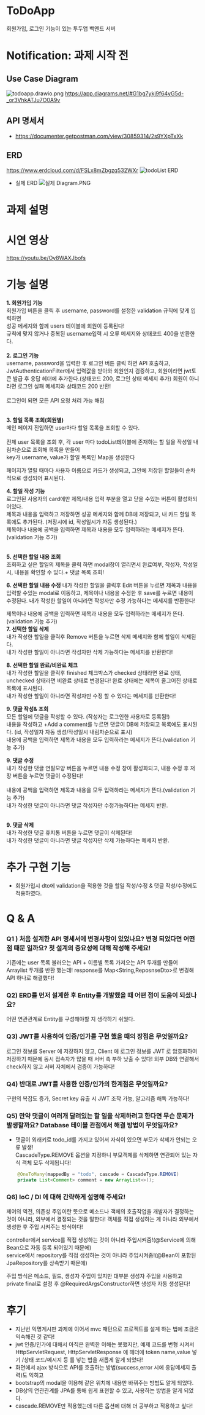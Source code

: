 # ToDoApp
회원가입, 로그인 기능이 있는 투두앱 백엔드 서버

# **Notification: 과제 시작 전**

## Use Case Diagram
![todoapp.drawio.png](..%2F..%2F..%2Ftodoapp.drawio.png)
    https://app.diagrams.net/#G1bg7ykj9f64yG5d-_or3VhkATJu7O0A9v
## API 명세서
- https://documenter.getpostman.com/view/30859314/2s9YXpTxXk
    
## ERD
  https://www.erdcloud.com/d/FSLx8mZbgzq532WXr 
![todoList ERD](https://github.com/leeminju/ToDoApp/assets/19209147/c9ff681b-e6fe-4967-b849-8ea14a4944cd)
- 실제 ERD
![실제 Diagram.PNG](..%2F..%2F..%2F%EC%8B%A4%EC%A0%9C%20Diagram.PNG)

# 과제 설명
# 시연 영상

https://youtu.be/Oy8WAXJbofs

# 기능 설명
**1. 회원가입 기능**<br>
회원가입 버튼을 클릭 후 username, password를 설정한 validation 규칙에 맞게 입력하면 <br>
성공 메세지와 함께 users 테이블에 회원이 등록된다!<br>
규칙에 맞지 않거나 중복된 username입력 시 오류 메세지와 상태코드 400을 반환한다. <br>
<br>
**2. 로그인 기능**<br>
username, password을 입력한 후 로그인 버튼 클릭 하면 API 호출하고,<br> 
JwtAuthenticationFilter에서 입력값을 받아와 회원인지 검증하고,
회원이라면 jwt토큰 발급 후 응답 헤더에 추가한다.(상태코드 200, 로그인 상태 메세지 추가)
회원이 아니라면 로그인 실패 메세지와 상태코드 200 반환!<br><br>
로그인이 되면 모든 API 요청 처리 가능 해짐<br><br>
 
**3. 할일 목록 조회(회원별)**<br>
메인 페이지 진입하면 user마다 할일 목록을 조회할 수 있다.<br><br>
전체 user 목록을 조회 후, 각 user 마다 todoList테이블에 존재하는 할 일을 작성일 내림차순으로 조회해 목록을 만들어<br>
key가 username, value가 할일 목록인 Map을 생성한다<br> 

페이지가 열릴 때마다 사용자 이름으로 카드가 생성되고, 그안에 저장된 할일들이 순차적으로 생성되어 표시된다.

**4. 할일 작성 기능**<br>
로그인된 사용자의 card에만 제목/내용 입력 부분을 열고 닫을 수있는 버튼이 활성화되어있다.<br>
제목과 내용을 입력하고 저장하면 성공 메세지와 함께 DB에 저장되고, 내 카드 할일 목록에도 추가된다.
(저장시에 id, 작성일시가 자동 생성된다.)<br>
제목이나 내용에 공백을 입력하면 제목과 내용을 모두 입력하라는 메세지가 뜬다.(validation 기능 추가)


<br>**5. 선택한 할일 내용 조회**
<br>조회하고 싶은 할일의 제목을 클릭 하면 modal창이 열리면서 완료여부, 작성자, 작성일시, 내용을 확인할 수 있다.+ 댓글 목록 조회!

**6. 선택한 할일 내용 수정**
내가 작성한 할일을 클릭후 Edit 버튼을 누르면 제목과 내용을 입력할 수있는 modal로 이동하고, 제목이나 내용을 수정한 후 save를 누르면 내용이 수정된다.
내가 작성한 할일이 아니라면 작성자만 수정 가능하다는 메세지를 반환한다!<br>

제목이나 내용에 공백을 입력하면 제목과 내용을 모두 입력하라는 메세지가 뜬다.(validation 기능 추가)
<br>**7. 선택한 할일 삭제**<br>
내가 작성한 할일을 클릭후 Remove 버튼을 누르면 삭제 메세지와 함께 할일이 삭제된다.
<br>내가 작성한 할일이 아니라면 작성자만 삭제 가능하다는 메세지를 반환한다!
 
**8. 선택한 할일 완료/비완료 체크**<br>
내가 작성한 할일을 클릭후 finished 체크박스가 checked 상태라면 완료 상태,<br>
unchecked 상태라면 비완료 상태로 변경된다!
완료 상태에는 제목이 줄그어진 상태로 목록에 표시된다.
<br>내가 작성한 할일이 아니라면 작성자만 수정 할 수 있다는 메세지를 반환한다!

**9. 댓글 작성& 조회**<br>
모든 할일에 댓글을 작성할 수 있다. (작성자는 로그인한 사용자로 등록됨!)<br>
내용을 작성하고 +Add a comment를 누르면 댓글이 DB에 저장되고 목록에도 표시된다. (id, 작성일자 자동 생성/작성일시 내림차순으로 표시)
<br>내용에 공백을 입력하면 제목과 내용을 모두 입력하라는 메세지가 뜬다.(validation 기능 추가)

**9. 댓글 수정**<br>
내가 작성한 댓글 연필모양 버튼을 누르면 내용 수정 창이 활성화되고, 내용 수정 후 저장 버튼을 누르면
댓글이 수정된다!<br>
<br>내용에 공백을 입력하면 제목과 내용을 모두 입력하라는 메세지가 뜬다.(validation 기능 추가)
<br>내가 작성한 댓글이 아니라면 댓글 작성자만 수정가능하다는 메세지 반환.

<br>**9. 댓글 삭제**<br>
내가 작성한 댓글 휴지통 버튼을 누르면 댓글이 삭제된다!
<br>내가 작성한 댓글이 아니라면 댓글 작성자만 삭제 가능하다는 메세지 반환.

# 추가 구현 기능
- 회원가입시 dto에 validation을 적용한 것을 할일 작성/수정 & 댓글 작성/수정에도 적용하였다.
# Q & A

### Q1 ) 처음 설계한 API 명세서에 변경사항이 있었나요? 변경 되었다면 어떤 점 때문 일까요? 첫 설계의 중요성에 대해 작성해 주세요!  
기존에는 user 목록 불러오는 API + 이름별 목록 가져오는 API 두개를 만들어 Arraylist 두개를 반환 했는데!
response를 Map<String,ReposnseDto>로 변경해  API 하나로 해결했다!

### Q2) ERD를 먼저 설계한 후 Entity를 개발했을 때 어떤 점이 도움이 되셨나요?
어떤 연관관계로 Entity를 구성해야할 지 생각하기 쉬웠다.

### Q3) JWT를 사용하여 인증/인가를 구현 했을 때의 장점은 무엇일까요?
로그인 정보를 Server 에 저장하지 않고, Client 에 로그인 정보를 JWT 로 암호화하여 저장하기 때문에 동시 접속자가 많을 때 서버 측 부하 낮출 수 있다!  외부 DB와 연결해서 check하지 않고 서버 자체에서 검증이 가능하다!

### Q4) 반대로 JWT를 사용한 인증/인가의 한계점은 무엇일까요?
구현의 복잡도 증가, Secret key 유출 시 JWT 조작 가능, 알고리즘 해독 가능하다!

### Q5)  만약 댓글이 여러개 달려있는 할 일을 삭제하려고 한다면 무슨 문제가 발생할까요? Database 테이블 관점에서 해결 방법이 무엇일까요?
  - 댓글이 외래키로 todo_id를 가지고 있어서 자식이 있으면 부모가 삭제가 안되는 오류 발생!   
 CascadeType.REMOVE 옵션을 지정하니  부모객체를 삭제하면 연관되어 있는 자식 객체 모두 삭제됩니다!
```java
    @OneToMany(mappedBy = "todo", cascade = CascadeType.REMOVE)
    private List<Comment> comment = new ArrayList<>();
```

### Q6)  IoC / DI 에 대해 간략하게 설명해 주세요!
제어의 역전, 의존성 주입이란 뜻으로 메소드나 객체의 호출작업을 개발자가 결정하는 것이 아니라, 외부에서 결정되는 것을 말한다!
객체를 직접 생성하는 게 아니라 외부에서 생성한 후 주입 시켜주는 방식이다!

controller에서 service를 직접 생성하는 것이 아니라 주입시켜줌!(@Service에 의해  Bean으로 자동 등록 되어있기 때문에)<br>
service에서 repository를 직접 생성하는 것이 아니라 주입시켜줌!(@Bean이 포함된 JpaRepository를 상속받기 때문에)

주입 방식은 메소드, 필드, 생성자 주입이 있지만 대부분  생성자 주입을 사용하고
private final로 설정 후 @RequiredArgsConstructor하면 생성자 자동 생성된다!

# 후기
- 지난번 익명게시판 과제에 이어서 mvc 패턴으로 프로젝트를 설계 하는 법에 조금은 익숙해진 것 같다!
- jwt 인증/인가에 대해서 아직은 완벽한 이해는 못했지만, 예제 코드를 변형 시켜서
HttpServletRequest,  HttpServletResponse 에 헤더에 token name,value 넣기 /상태 코드/메시지 등 를 넣는 법을 새롭게 알게 되었다! 
- 화면에서 ajax 방식으로 API를 호출하는 방법(success,error 시에 응답메세지 출력)도 익히고
- bootstrap의 modal을 이용해 같은 위치에 내용만 바꿔주는 방법도 알게 되었다.
- DB상의 연관관계를 JPA를 통해 쉽게 표현할 수 있고, 사용하는 방법을 알게 되었다.
- cascade.REMOVE만 적용했는데 다른 옵션에 대해 더 공부하고 적용하고 싶다!